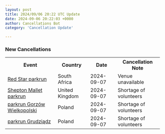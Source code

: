 ```yaml
---
layout: post
title: 2024/09/06 20:22 UTC Update
date: 2024-09-06 20:22:03 +0000
author: Cancellations Bot
category: 'Cancellation Update'

---
```


<h3>New Cancellations</h3>
<div class='hscrollable'>
<table style='width: 100%'>
    <tr>
        <th>Event</th>
        <th>Country</th>
        <th>Date</th>
        <th>Cancellation Note</th>
    </tr>
    <tr>
        <td><a href="https://www.parkrun.co.za/redstar">Red Star parkrun</a></td>
        <td>South Africa</td>
        <td>2024-09-07</td>
        <td>Venue unavailable</td>
    </tr>
    <tr>
        <td><a href="https://www.parkrun.org.uk/sheptonmallet">Shepton Mallet parkrun</a></td>
        <td>United Kingdom</td>
        <td>2024-09-07</td>
        <td>Shortage of volunteers</td>
    </tr>
    <tr>
        <td><a href="https://www.parkrun.pl/gorzowwielkopolski">parkrun Gorzów Wielkopolski</a></td>
        <td>Poland</td>
        <td>2024-09-07</td>
        <td>Shortage of volunteers</td>
    </tr>
    <tr>
        <td><a href="https://www.parkrun.pl/grudziadz">parkrun Grudziądz</a></td>
        <td>Poland</td>
        <td>2024-09-07</td>
        <td>Shortage of volunteers</td>
    </tr>
</table>
</div>
